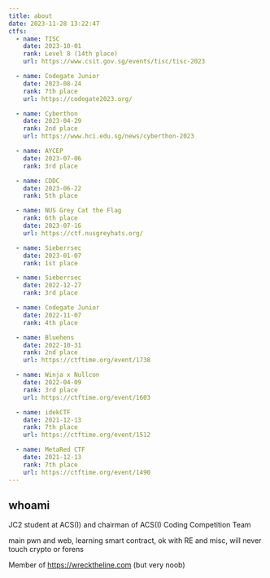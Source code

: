 ```yaml
---
title: about
date: 2023-11-28 13:22:47
ctfs:
  - name: TISC
    date: 2023-10-01
    rank: Level 8 (14th place)
    url: https://www.csit.gov.sg/events/tisc/tisc-2023

  - name: Codegate Junior
    date: 2023-08-24
    rank: 7th place
    url: https://codegate2023.org/

  - name: Cyberthon
    date: 2023-04-29
    rank: 2nd place
    url: https://www.hci.edu.sg/news/cyberthon-2023

  - name: AYCEP
    date: 2023-07-06
    rank: 3rd place

  - name: CDDC
    date: 2023-06-22
    rank: 5th place

  - name: NUS Grey Cat the Flag
    rank: 6th place
    date: 2023-07-16
    url: https://ctf.nusgreyhats.org/

  - name: Sieberrsec
    date: 2023-01-07
    rank: 1st place

  - name: Sieberrsec
    date: 2022-12-27
    rank: 3rd place

  - name: Codegate Junior
    date: 2022-11-07
    rank: 4th place

  - name: Bluehens
    date: 2022-10-31
    rank: 2nd place
    url: https://ctftime.org/event/1738

  - name: Winja x Nullcon
    date: 2022-04-09
    rank: 3rd place
    url: https://ctftime.org/event/1603

  - name: idekCTF
    date: 2021-12-13
    rank: 7th place
    url: https://ctftime.org/event/1512

  - name: MetaRed CTF
    date: 2021-12-13
    rank: 7th place
    url: https://ctftime.org/event/1490
---
```


## whoami

JC2 student at ACS(I) and chairman of ACS(I) Coding Competition Team

main pwn and web, learning smart contract, ok with RE and misc, will never touch crypto or forens

Member of <https://wrecktheline.com> (but very noob)
